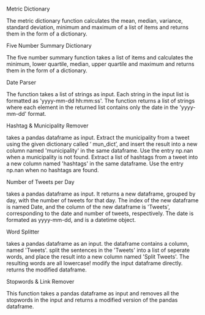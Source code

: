Metric Dictionary

The metric dictionary function calculates the mean, median, variance, standard deviation, minimum and maximum of a list of items and  returns them in the form of a dictionary.


Five Number Summary Dictionary

The five number summary function takes a list of items and calculates the minimum, lower quartile, median, upper quartile and maximum and returns them in the form of a dictionary.


Date Parser

The function  takes a list of strings as input.
Each string in the input list is formatted as 'yyyy-mm-dd hh:mm:ss'.
The function returns a list of strings where each element in the returned list contains only the date in the 'yyyy-mm-dd' format.


Hashtag & Municipality Remover

takes a pandas dataframe as input.
Extract the municipality from a tweet using the given dictionary called ‘ mun_dict’, and insert the result into a new column named 'municipality' in the same dataframe.
Use the entry np.nan when a municipality is not found.
Extract a list of hashtags from a tweet into a new column named 'hashtags' in the same dataframe.
Use the entry np.nan when no hashtags are found.


Number of Tweets per Day

takes a pandas dataframe as input.
It  returns a new dataframe, grouped by day, with the number of tweets for that day.
The index of the new dataframe is named Date, and the column of the new dataframe is 'Tweets', corresponding to the date and number of tweets, respectively.
The date is formated as yyyy-mm-dd, and is a datetime object.


Word Splitter

takes a pandas dataframe as an input.
the dataframe  contains a column, named 'Tweets'.
split the sentences in the 'Tweets' into a list of seperate words, and place the result into a new column named 'Split Tweets'. 
The resulting words are all  lowercase!
modify the input dataframe directly.
returns the modified dataframe.


Stopwords & Link Remover

This function takes a pandas dataframe as input and removes all the stopwords in the input and returns a modified version of the pandas dataframe.
